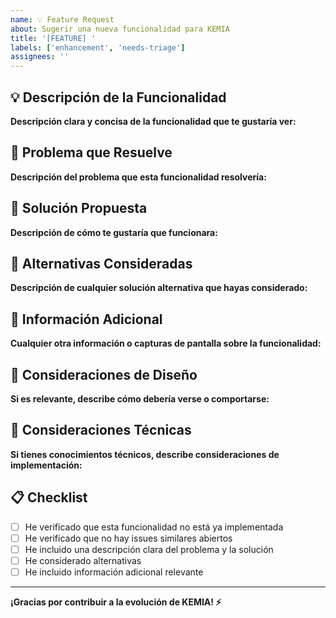 ```yaml
---
name: 💡 Feature Request
about: Sugerir una nueva funcionalidad para KEMIA
title: '[FEATURE] '
labels: ['enhancement', 'needs-triage']
assignees: ''
---
```


## 💡 Descripción de la Funcionalidad

**Descripción clara y concisa de la funcionalidad que te gustaría ver:**

## 🎯 Problema que Resuelve

**Descripción del problema que esta funcionalidad resolvería:**

## 💭 Solución Propuesta

**Descripción de cómo te gustaría que funcionara:**

## 🔄 Alternativas Consideradas

**Descripción de cualquier solución alternativa que hayas considerado:**

## 📱 Información Adicional

**Cualquier otra información o capturas de pantalla sobre la funcionalidad:**

## 🎨 Consideraciones de Diseño

**Si es relevante, describe cómo debería verse o comportarse:**

## 🔧 Consideraciones Técnicas

**Si tienes conocimientos técnicos, describe consideraciones de implementación:**

## 📋 Checklist

- [ ] He verificado que esta funcionalidad no está ya implementada
- [ ] He verificado que no hay issues similares abiertos
- [ ] He incluido una descripción clara del problema y la solución
- [ ] He considerado alternativas
- [ ] He incluido información adicional relevante

---

**¡Gracias por contribuir a la evolución de KEMIA! ⚡** 
